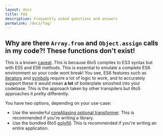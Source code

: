 ```yaml
---
layout: docs
title: FAQ
description: Frequently asked questions and answers
permalink: /docs/faq/
---
```


## Why are there `Array.from` and `Object.assign` calls in my code?! These functions don't exist!

This is a known [caveat](/docs/caveats). This is because 6to5 compiles to ES3 syntax but with
ES5 and ES6 methods. This is essential to emulate a complete ES6 environment so your code
wont break! You see, ES6 features such as [iterators](/docs/tour#iterators) and
[symbols](/docs/tour#symbols) require a lot of logic to work, and to accurately support these
it would mean **a lot** of boilerplate smoshed into your codebase. This is the approach taken
by other transpilers but 6to5 approaches it pretty differently.

You have two options, depending on your use-case:

 - Use the wonderful [coreAliasing optional transformer](/docs/usage/transformers#core-aliasing). This is recommended if you're writing a library.
 - Use the bundled 6to5 [polyfill](/docs/usage/polyfill). This is recommended if you're writing an entire application.
